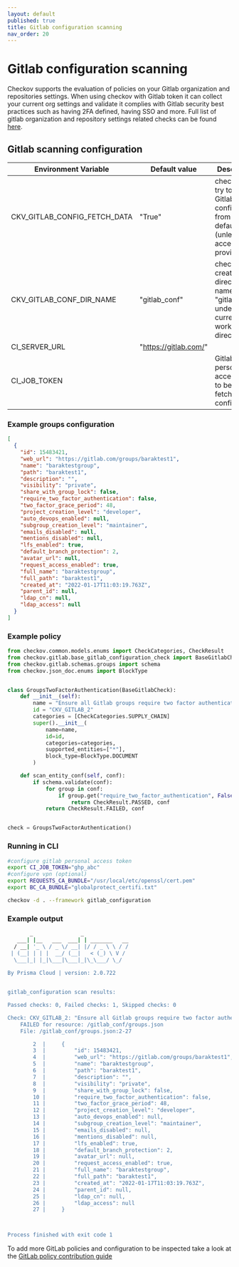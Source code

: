 ```yaml
---
layout: default
published: true
title: Gitlab configuration scanning
nav_order: 20
---
```


# Gitlab configuration scanning
Checkov supports the evaluation of policies on your Gitlab organization and repositories settings.
When using checkov with Gitlab token it can collect your current org settings and validate it complies with Gitlab security best practices such as having 2FA defined, having SSO and more.
Full list of gitlab organization and repository settings related checks can be found  [here](https://www.checkov.io/5.Policy%20Index/gitlab_configuration.html).

## Gitlab scanning configuration

| Environment Variable          | Default value     | Description    |
|-------------|----------|-------------------------------------------|
| CKV_GITLAB_CONFIG_FETCH_DATA| "True" | checkov will try to fetch Gitlab configuration from API by default (unless no access token provided)  |
| CKV_GITLAB_CONF_DIR_NAME   | "gitlab_conf" | checkov will create a new directory named "gitlab_conf" under current working directory                          |
| CI_SERVER_URL   | "https://gitlab.com/" |  |
| CI_JOB_TOKEN   |  | Gitlab personal access token to be used to fetch Gitlab configuration |

### Example groups configuration

```json
[
  {
    "id": 15483421,
    "web_url": "https://gitlab.com/groups/baraktest1",
    "name": "baraktestgroup",
    "path": "baraktest1",
    "description": "",
    "visibility": "private",
    "share_with_group_lock": false,
    "require_two_factor_authentication": false,
    "two_factor_grace_period": 48,
    "project_creation_level": "developer",
    "auto_devops_enabled": null,
    "subgroup_creation_level": "maintainer",
    "emails_disabled": null,
    "mentions_disabled": null,
    "lfs_enabled": true,
    "default_branch_protection": 2,
    "avatar_url": null,
    "request_access_enabled": true,
    "full_name": "baraktestgroup",
    "full_path": "baraktest1",
    "created_at": "2022-01-17T11:03:19.763Z",
    "parent_id": null,
    "ldap_cn": null,
    "ldap_access": null
  }
]
```

### Example policy

```python
from checkov.common.models.enums import CheckCategories, CheckResult
from checkov.gitlab.base_gitlab_configuration_check import BaseGitlabCheck
from checkov.gitlab.schemas.groups import schema
from checkov.json_doc.enums import BlockType


class GroupsTwoFactorAuthentication(BaseGitlabCheck):
    def __init__(self):
        name = "Ensure all Gitlab groups require two factor authentication"
        id = "CKV_GITLAB_2"
        categories = [CheckCategories.SUPPLY_CHAIN]
        super().__init__(
            name=name,
            id=id,
            categories=categories,
            supported_entities=["*"],
            block_type=BlockType.DOCUMENT
        )

    def scan_entity_conf(self, conf):
        if schema.validate(conf):
            for group in conf:
                if group.get("require_two_factor_authentication", False) is True:
                    return CheckResult.PASSED, conf
            return CheckResult.FAILED, conf


check = GroupsTwoFactorAuthentication()


```

### Running in CLI

```bash
#configure gitlab personal access token
export CI_JOB_TOKEN="ghp_abc"
#configure vpn (optional)
export REQUESTS_CA_BUNDLE="/usr/local/etc/openssl/cert.pem"
export BC_CA_BUNDLE="globalprotect_certifi.txt"

checkov -d . --framework gitlab_configuration
```

### Example output

```bash
       _               _              
   ___| |__   ___  ___| | _______   __
  / __| '_ \ / _ \/ __| |/ / _ \ \ / /
 | (__| | | |  __/ (__|   < (_) \ V / 
  \___|_| |_|\___|\___|_|\_\___/ \_/  
                                      
By Prisma Cloud | version: 2.0.722 


gitlab_configuration scan results:

Passed checks: 0, Failed checks: 1, Skipped checks: 0

Check: CKV_GITLAB_2: "Ensure all Gitlab groups require two factor authentication"
	FAILED for resource: /gitlab_conf/groups.json
	File: /gitlab_conf/groups.json:2-27

		2  |     {
		3  |         "id": 15483421,
		4  |         "web_url": "https://gitlab.com/groups/baraktest1",
		5  |         "name": "baraktestgroup",
		6  |         "path": "baraktest1",
		7  |         "description": "",
		8  |         "visibility": "private",
		9  |         "share_with_group_lock": false,
		10 |         "require_two_factor_authentication": false,
		11 |         "two_factor_grace_period": 48,
		12 |         "project_creation_level": "developer",
		13 |         "auto_devops_enabled": null,
		14 |         "subgroup_creation_level": "maintainer",
		15 |         "emails_disabled": null,
		16 |         "mentions_disabled": null,
		17 |         "lfs_enabled": true,
		18 |         "default_branch_protection": 2,
		19 |         "avatar_url": null,
		20 |         "request_access_enabled": true,
		21 |         "full_name": "baraktestgroup",
		22 |         "full_path": "baraktest1",
		23 |         "created_at": "2022-01-17T11:03:19.763Z",
		24 |         "parent_id": null,
		25 |         "ldap_cn": null,
		26 |         "ldap_access": null
		27 |     }



Process finished with exit code 1


```

To add more GitLab policies and configuration to be inspected take a look at the [GitLab policy contribution guide](https://www.checkov.io/6.Contribution/Contribute%20New%20Gitlab%20Policies.html)
